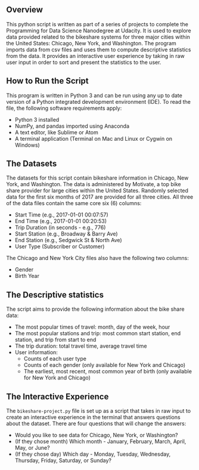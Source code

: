 ## Overview
This python script is written as part of a series of projects to complete the Programming for Data Science Nanodegree at Udacity. It is used to explore data provided related to the bikeshare systems for three major cities within the United States: Chicago, New York, and Washington. The program imports data from csv files and uses them to compute descriptive statistics from the data. It provides an interactive user experience by taking in raw user input in order to sort and present the statistics to the user.

## How to Run the Script
This program is written in Python 3 and can be run using any up to date version of a Python integrated development environment (IDE). To read the file, the following software requirements apply:
* Python 3 installed
* NumPy, and pandas imported using Anaconda
* A text editor, like Sublime or Atom
* A terminal application (Terminal on Mac and Linux or Cygwin on Windows)

## The Datasets
The datasets for this script contain bikeshare information in Chicago, New York, and Washington. The data is administered by Motivate, a top bike share provider for large cities within the United States. Randomly selected data for the first six months of 2017 are provided for all three cities. All three of the data files contain the same core six (6) columns:

* Start Time (e.g., 2017-01-01 00:07:57)
* End Time (e.g., 2017-01-01 00:20:53)
* Trip Duration (in seconds - e.g., 776)
* Start Station (e.g., Broadway & Barry Ave)
* End Station (e.g., Sedgwick St & North Ave)
* User Type (Subscriber or Customer)

The Chicago and New York City files also have the following two columns:

* Gender
* Birth Year

## The Descriptive statistics
The script aims to provide the following information about the bike share data:

* The most popular times of travel: month, day of the week, hour
* The most popular stations and trip: most common start station, end station, and trip from start to end
* The trip duration: total travel time, average travel time
* User information:
    * Counts of each user type
    * Counts of each gender (only available for New York and Chicago)
    * The earliest, most recent, most common year of birth (only available for New York and Chicago)


## The Interactive Experience
The `bikeshare-project.py` file is set up as a script that takes in raw input to create an interactive experience in the terminal that answers questions about the dataset. There are four questions that will change the answers:
* Would you like to see data for Chicago, New York, or Washington?
* (If they chose month) Which month - January, February, March, April, May, or June?
* (If they chose day) Which day - Monday, Tuesday, Wednesday, Thursday, Friday, Saturday, or Sunday?

